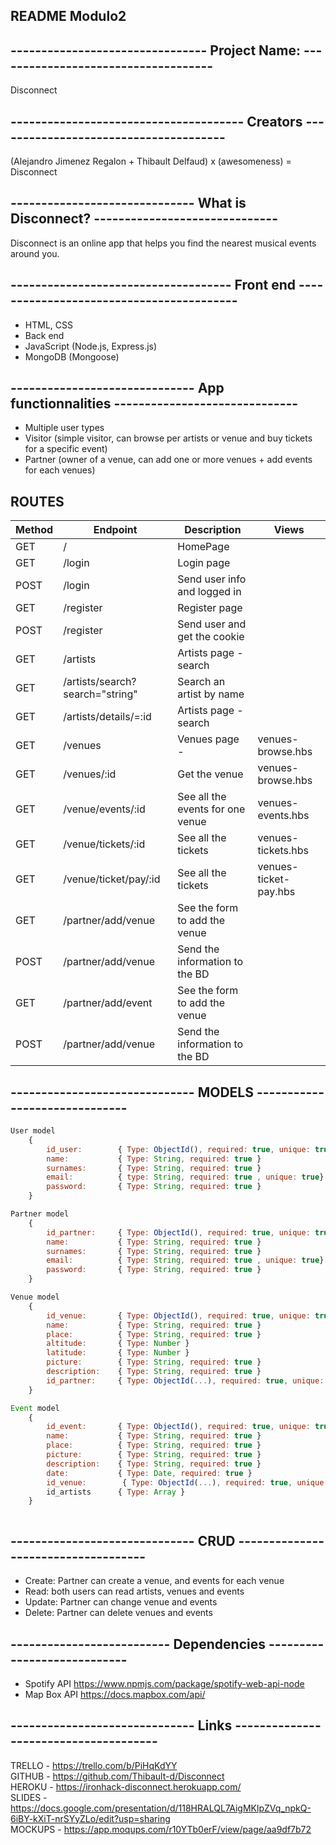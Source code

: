 ## README Modulo2

##  -------------------------------- Project Name: ------------------------------------
Disconnect

## -------------------------------------- Creators --------------------------------------
(Alejandro Jimenez Regalon + Thibault Delfaud) x (awesomeness) = Disconnect

## ------------------------------ What is Disconnect? ------------------------------
Disconnect is an online app that helps you find the nearest musical events around you.

## ------------------------------------ Front end -----------------------------------------
- HTML, CSS
- Back end
- JavaScript (Node.js, Express.js)
- MongoDB (Mongoose)

## ------------------------------ App functionnalities ------------------------------
- Multiple user types
- Visitor (simple visitor, can browse per artists or venue and buy tickets for a specific event)
- Partner (owner of a venue, can add one or more venues + add events for each venues)

## ROUTES
|   Method   |  Endpoint    |     Description  | Views |
|------------|--------------|------------------|------------------|
|    GET     |    /         |               HomePage                        |       
|    GET     |    /login    |               Login page                      |
|    POST    |    /login    |               Send user info and logged in    |   
|    GET     |    /register |               Register page                   |
|    POST    |    /register |               Send user and get the cookie    |
|    GET     |    /artists  |               Artists page - search           |
|    GET    |     /artists/search?search="string"  |  Search an artist by name     |
|    GET     |    /artists/details/=:id  |   Artists page - search           |
|    GET     |    /venues |                 Venues page -                   | venues-browse.hbs
|    GET    |    /venues/:id |             Get the venue                    | venues-browse.hbs
|    GET    |    /venue/events/:id |        See all the events for one venue| venues-events.hbs
|    GET    |    /venue/tickets/:id |       See all the tickets             | venues-tickets.hbs
|    GET    |    /venue/ticket/pay/:id |    See all the tickets             | venues-ticket-pay.hbs
|    GET     |    /partner/add/venue    |   See the form to add the venue   | 
|    POST    |    /partner/add/venue    |   Send the information to the BD  |   
|    GET     |    /partner/add/event    |   See the form to add the venue   |
|    POST    |    /partner/add/venue    |   Send the information to the BD  |

## ------------------------------ MODELS ------------------------------

```javascript
User model
    {
        id_user:        { Type: ObjectId(), required: true, unique: true}
        name:           { Type: String, required: true }
        surnames:       { Type: String, required: true }
        email:          { type: String, required: true , unique: true}
        password:       { Type: String, required: true }
    }

Partner model
    {
        id_partner:     { Type: ObjectId(), required: true, unique: true}
        name:           { Type: String, required: true }
        surnames:       { Type: String, required: true }
        email:          { Type: String, required: true , unique: true}
        password:       { Type: String, required: true }
    }

Venue model
    {
        id_venue:       { Type: ObjectId(), required: true, unique: true}
        name:           { Type: String, required: true }
        place:          { Type: String, required: true }
        altitude:       { Type: Number }
        latitude:       { Type: Number }
        picture:        { Type: String, required: true }
        description:    { Type: String, required: true }
        id_partner:     { Type: ObjectId(...), required: true, unique: true}
    }

Event model
    {
        id_event:       { Type: ObjectId(), required: true, unique: true}
        name:           { Type: String, required: true }
        place:          { Type: String, required: true }
        picture:        { Type: String, required: true }
        description:    { Type: String, required: true }
        date:           { Type: Date, required: true }
        id_venue:        { Type: ObjectId(...), required: true, unique: true}
        id_artists      { Type: Array }
    }



```

##  ------------------------------ CRUD ------------------------------------
- Create: Partner can create a venue, and events for each venue
- Read: both users can read artists, venues and events
- Update: Partner can change venue and events
- Delete: Partner can delete venues and events

## -------------------------- Dependencies ----------------------------
- Spotify API https://www.npmjs.com/package/spotify-web-api-node
- Map Box API https://docs.mapbox.com/api/

## ------------------------------ Links --------------------------------------
TRELLO  -  https://trello.com/b/PiHqKdYY <BR>
GITHUB  -  https://github.com/Thibault-d/Disconnect <br>
HEROKU  -  https://ironhack-disconnect.herokuapp.com/<br>
SLIDES  -  https://docs.google.com/presentation/d/118HRALQL7AigMKlpZVq_npkQ-6iBY-kXiT-nrSYyZLo/edit?usp=sharing <br>
MOCKUPS -  https://app.moqups.com/r10YTb0erF/view/page/aa9df7b72 <BR>